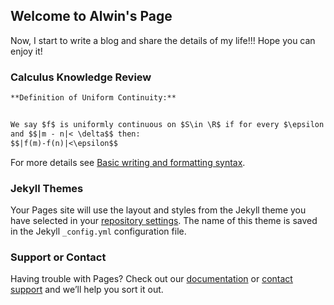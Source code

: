 ## Welcome to Alwin's Page

Now, I start to write a blog and share the details of my life!!! Hope you can enjoy it!

### Calculus Knowledge Review


```markdown
**Definition of Uniform Continuity:**


We say $f$ is uniformly continuous on $S\in \R$ if for every $\epsilon >0$, there exists $\delta > 0$ such that if $m, n \in S$, 
and $$|m - n|< \delta$$ then: 
$$|f(m)-f(n)|<\epsilon$$

```

For more details see [Basic writing and formatting syntax](https://docs.github.com/en/github/writing-on-github/getting-started-with-writing-and-formatting-on-github/basic-writing-and-formatting-syntax).

### Jekyll Themes

Your Pages site will use the layout and styles from the Jekyll theme you have selected in your [repository settings](https://github.com/gamesatosi/gamesatosi.github.io/settings/pages). The name of this theme is saved in the Jekyll `_config.yml` configuration file.

### Support or Contact

Having trouble with Pages? Check out our [documentation](https://docs.github.com/categories/github-pages-basics/) or [contact support](https://support.github.com/contact) and we’ll help you sort it out.
